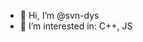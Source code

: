 - 👋 Hi, I’m @svn-dys
- 👀 I’m interested in: C++, JS


<!---
svn-dys/svn-dys is a ✨ special ✨ repository because its `README.md` (this file) appears on your GitHub profile.
You can click the Preview link to take a look at your changes.
--->
